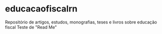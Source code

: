 # educacaofiscalrn
Repositório de artigos, estudos, monografias, teses e livros sobre educação fiscal
Teste de "Read Me"
